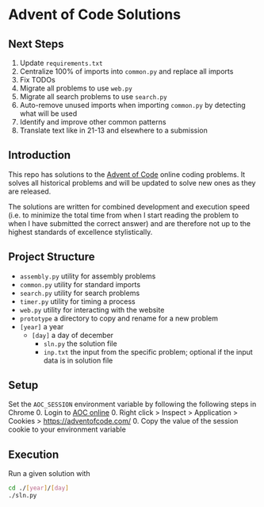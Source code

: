 # Advent of Code Solutions
## Next Steps
1. Update `requirements.txt`
2. Centralize 100% of imports into `common.py` and replace all imports
3. Fix TODOs
4. Migrate all problems to use `web.py`
5. Migrate all search problems to use `search.py`
6. Auto-remove unused imports when importing `common.py` by detecting what will be used 
7. Identify and improve other common patterns
8. Translate text like in 21-13 and elsewhere to a submission


## Introduction
This repo has solutions to the [Advent of Code](https://adventofcode.com/) 
online coding problems. It solves all historical problems and will be updated 
to solve new ones as they are released.

The solutions are written for combined development and execution speed (i.e. 
to minimize the total time from when I start reading the problem to when I have 
submitted the correct answer) and are therefore not up to the highest standards 
of excellence stylistically.


## Project Structure
- `assembly.py` utility for assembly problems
- `common.py` utility for standard imports
- `search.py` utility for search problems
- `timer.py` utility for timing a process
- `web.py` utility for interacting with the website
- `prototype` a directory to copy and rename for a new problem
- `[year]` a year
  - `[day]` a day of december
    - `sln.py` the solution file
    - `inp.txt` the input from the specific problem; optional if the input data is in solution file


## Setup
Set the `AOC_SESSION` environment variable by following the following steps in Chrome
0. Login to [AOC online](https://adventofcode.com/)
0. Right click > Inspect > Application > Cookies > https://adventofcode.com/
0. Copy the value of the session cookie to your environment variable


## Execution
Run a given solution with
```bash
cd ./[year]/[day]
./sln.py
```
